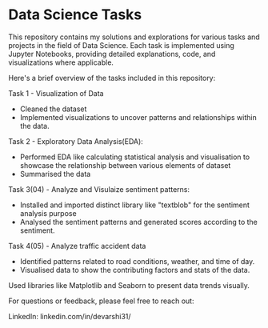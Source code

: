 # Data Science Tasks

This repository contains my solutions and explorations for various tasks and projects in the field of Data Science. Each task is implemented using Jupyter Notebooks, providing detailed explanations, code, and visualizations where applicable.

Here's a brief overview of the tasks included in this repository:

Task 1 - Visualization of Data
- Cleaned the dataset
- Implemented visualizations to uncover patterns and relationships within the data.

Task 2 - Exploratory Data Analysis(EDA):
- Performed EDA like calculating statistical analysis and visualisation to showcase the relationship between various elements of dataset
- Summarised the data
  
Task 3(04) - Analyze and Visulaize sentiment patterns:
- Installed and imported distinct library like "textblob" for the sentiment analysis purpose
- Analysed the sentiment patterns and generated scores according to the sentiment.

Task 4(05) - Analyze traffic accident data
- Identified patterns related to road conditions, weather, and time of day.
- Visualised data to show the contributing factors and stats of the data.
  
Used libraries like Matplotlib and Seaborn to present data trends visually.



For questions or feedback, please feel free to reach out:

LinkedIn: linkedin.com/in/devarshi31/

